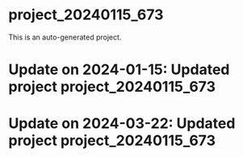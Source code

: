 # project_20240115_673

This is an auto-generated project.

# Update on 2024-01-15: Updated project project_20240115_673

# Update on 2024-03-22: Updated project project_20240115_673
